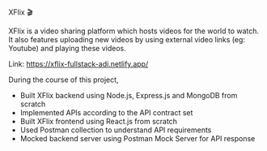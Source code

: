 XFlix 🎬

XFlix is a video sharing platform which hosts videos for the world to watch. It also features uploading new videos by using external video links (eg: Youtube) and playing these videos.

Link: https://xflix-fullstack-adi.netlify.app/

During the course of this project,
- Built XFlix backend using Node.js, Express.js and MongoDB from scratch
- Implemented APIs according to the API contract set
- Built XFlix frontend using React.js from scratch
- Used Postman collection to understand API requirements
- Mocked backend server using Postman Mock Server for API response
